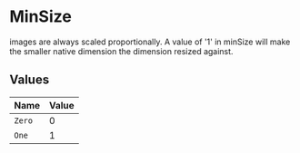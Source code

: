 # MinSize

images are always scaled proportionally. A value of '1' in minSize will make the smaller native dimension the dimension resized against.


## Values

| Name   | Value  |
| ------ | ------ |
| `Zero` | 0      |
| `One`  | 1      |